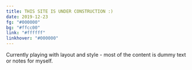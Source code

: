 ```yaml
---
title: THIS SITE IS UNDER CONSTRUCTION :)
date: 2019-12-23
fg: "#000000"
bg: "#ffcc00"
link: "#ffffff"
linkhover: "#000000"
---
```

Currently playing with layout and style - most of the content is dummy text or notes for myself.
